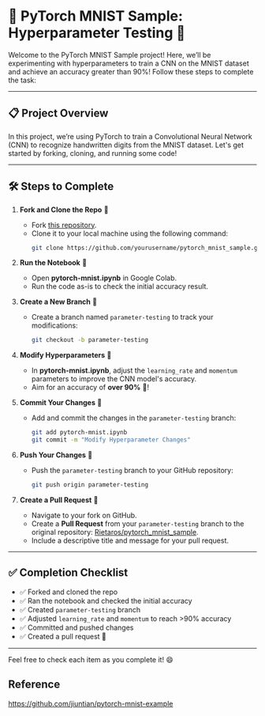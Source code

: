 # 🚀 PyTorch MNIST Sample: Hyperparameter Testing 🎉

Welcome to the PyTorch MNIST Sample project! Here, we’ll be experimenting with hyperparameters to train a CNN on the MNIST dataset and achieve an accuracy greater than 90%! Follow these steps to complete the task:

---

## 📋 Project Overview
In this project, we’re using PyTorch to train a Convolutional Neural Network (CNN) to recognize handwritten digits from the MNIST dataset. Let's get started by forking, cloning, and running some code! 

---

## 🛠️ Steps to Complete

1. **Fork and Clone the Repo** 🍴  
   - Fork [this repository](https://github.com/Rietaros/pytorch_mnist_sample).
   - Clone it to your local machine using the following command:  
     ```bash
     git clone https://github.com/yourusername/pytorch_mnist_sample.git
     ```
   
2. **Run the Notebook** 📓  
   - Open **pytorch-mnist.ipynb** in Google Colab.
   - Run the code as-is to check the initial accuracy result.

3. **Create a New Branch** 🌿  
   - Create a branch named `parameter-testing` to track your modifications:  
     ```bash
     git checkout -b parameter-testing
     ```

4. **Modify Hyperparameters** 🔧  
   - In **pytorch-mnist.ipynb**, adjust the `learning_rate` and `momentum` parameters to improve the CNN model's accuracy.
   - Aim for an accuracy of **over 90%** 🎯!

5. **Commit Your Changes** 💾  
   - Add and commit the changes in the `parameter-testing` branch:  
     ```bash
     git add pytorch-mnist.ipynb
     git commit -m "Modify Hyperparameter Changes"
     ```

6. **Push Your Changes** 🚀  
   - Push the `parameter-testing` branch to your GitHub repository:  
     ```bash
     git push origin parameter-testing
     ```

7. **Create a Pull Request** 🔄  
   - Navigate to your fork on GitHub.
   - Create a **Pull Request** from your `parameter-testing` branch to the original repository: [Rietaros/pytorch_mnist_sample](https://github.com/Rietaros/pytorch_mnist_sample).
   - Include a descriptive title and message for your pull request.

---

## ✅ Completion Checklist

- ✅ Forked and cloned the repo
- ✅ Ran the notebook and checked the initial accuracy
- ✅ Created `parameter-testing` branch
- ✅ Adjusted `learning_rate` and `momentum` to reach >90% accuracy
- ✅ Committed and pushed changes
- ✅ Created a pull request 🎉

---

Feel free to check each item as you complete it! 😄

## Reference
https://github.com/jiuntian/pytorch-mnist-example
